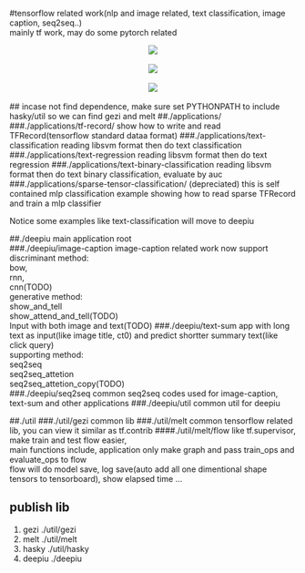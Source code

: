 #tensorflow related work(nlp and image related, text classification, image caption, seq2seq..)  
mainly tf work, may do some pytorch related    
<div align="center">
  <img src="http://images2015.cnblogs.com/blog/61573/201703/61573-20170318205837260-872722304.png"><br><br>
</div>  
<div align="center">
  <img src="http://images2015.cnblogs.com/blog/61573/201703/61573-20170318205836604-2137010595.png"><br><br>
</div>      
<div align="center">
  <img src="http://images2015.cnblogs.com/blog/61573/201703/61573-20170318205836120-181624783.png"><br><br>
</div>    
## incase not find dependence, make sure set PYTHONPATH to include hasky/util so we can find gezi and melt
##./applications/ 
###./applications/tf-record/  
show how to write and read TFRecord(tensorflow standard dataa format)   
###./applications/text-classification  
reading libsvm format then do text classification    
###./applications/text-regression
reading libsvm format then do text regression  
###./applications/text-binary-classification  
reading libsvm format then do text binary classification, evaluate by auc  
###./applications/sparse-tensor-classification/ (depreciated)  
this is self contained mlp classification example showing   
how to read sparse TFRecord and train a mlp classifier 

Notice some examples like text-classification will move to deepiu

##./deepiu
main application root  
###./deepiu/image-caption
image-caption related work now support    
discriminant method:  
bow,  
rnn,  
cnn(TODO)  
generative method:  
show_and_tell  
show_attend_and_tell(TODO)  
Input with both image and text(TODO) 
###./deepiu/text-sum
app with long text as input(like image title, ct0) and predict shortter summary text(like click query)  
supporting method:  
seq2seq  
seq2seq_attetion     
seq2seq_attetion_copy(TODO)    
###./deepiu/seq2seq 
common seq2seq codes used for image-caption, text-sum and other applications
###./deepiu/util
common util for deepiu  

##./util
###./util/gezi
common lib 
###./util/melt
common tensorflow related lib, you can view it similar as tf.contrib
####./util/melt/flow
like  tf.supervisor, make train and test flow easier,  
main functions include, application only make graph and pass train_ops and evaluate_ops to flow  
flow will do model save, log save(auto add all one dimentional shape tensors to tensorboard), show elapsed time ...  

## publish lib
1. gezi ./util/gezi 
2. melt ./util/melt
3. hasky ./util/hasky  
4. deepiu ./deepiu  

